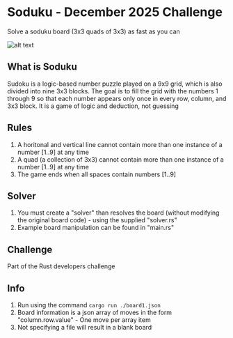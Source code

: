 # Soduku - December 2025 Challenge

Solve a soduku board (3x3 quads of 3x3) as fast as you can

![alt text](https://github.com/samcolak/dec25_soduku/boardpic.png)

## What is Soduku

Sudoku is a logic-based number puzzle played on a 9x9 grid, which is also divided into nine 3x3 blocks. The goal is to fill the grid with the numbers 1 through 9 so that each number appears only once in every row, column, and 3x3 block. It is a game of logic and deduction, not guessing

## Rules

1. A horitonal and vertical line cannot contain more than one instance of a number [1..9] at any time
2. A quad (a collection of 3x3) cannot contain more than one instance of a number [1..9] at any time
3. The game ends when all spaces contain numbers [1..9]

## Solver

1. You must create a "solver" than resolves the board (without modifying the original board code) - using the supplied "solver.rs"
2. Example board manipulation can be found in "main.rs"

## Challenge

Part of the Rust developers challenge

## Info

1. Run using the command <code>cargo run ./board1.json</code>
2. Board information is a json array of moves in the form "column.row.value" - One move per array item
3. Not specifying a file will result in a blank board